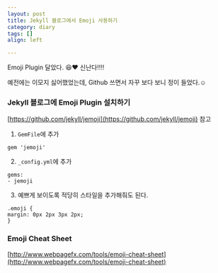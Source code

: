```yaml
---
layout: post
title: Jekyll 블로그에서 Emoji 사용하기
category: diary
tags: []
align: left

---
```


Emoji Plugin 달았다.
:laughing::heart: 신난다:bangbang::bangbang:

예전에는 이모지 싫어했었는데, Github 쓰면서 자꾸 보다 보니 정이 들었다.:relaxed:

<!-- more -->


### Jekyll 블로그에 Emoji Plugin 설치하기
[https://github.com/jekyll/jemoji](https://github.com/jekyll/jemoji) 참고




1. `GemFile`에 추가

```
gem 'jemoji'
```
2. `_config.yml`에 추가

```
gems:
- jemoji
```
3. 예쁘게 보이도록 적당히 스타일을 추가해줘도 된다.

```
.emoji {
margin: 0px 2px 3px 2px;
}
```

### Emoji Cheat Sheet
[http://www.webpagefx.com/tools/emoji-cheat-sheet](http://www.webpagefx.com/tools/emoji-cheat-sheet)